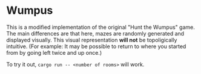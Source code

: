 # Wumpus

This is a modified implementation of the original "Hunt the Wumpus" game.
The main differences are that here, mazes are randomly generated and
displayed visually. This visual representation **will not** be topoligically
intuitive. (For example: It may be possible to return to where you started
from by going left twice and up once.)

To try it out, `cargo run -- <number of rooms>` will work.
